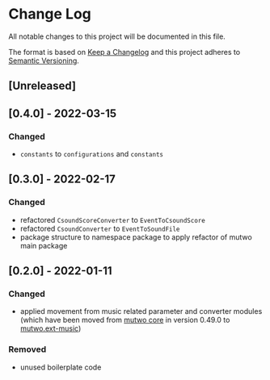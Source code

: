 # Change Log

All notable changes to this project will be documented in this file.

The format is based on [Keep a Changelog](http://keepachangelog.com/)
and this project adheres to [Semantic Versioning](http://semver.org/).

## [Unreleased]

## [0.4.0] - 2022-03-15

### Changed
- `constants` to `configurations` and `constants`


## [0.3.0] - 2022-02-17

### Changed
- refactored `CsoundScoreConverter` to `EventToCsoundScore`
- refactored `CsoundConverter` to `EventToSoundFile`
- package structure to namespace package to apply refactor of mutwo main package


## [0.2.0] - 2022-01-11

### Changed
- applied movement from music related parameter and converter modules (which have been moved from [mutwo core](https://github.com/mutwo-org/mutwo) in version 0.49.0 to [mutwo.ext-music](https://github.com/mutwo-org/mutwo.ext-music))

### Removed
- unused boilerplate code
